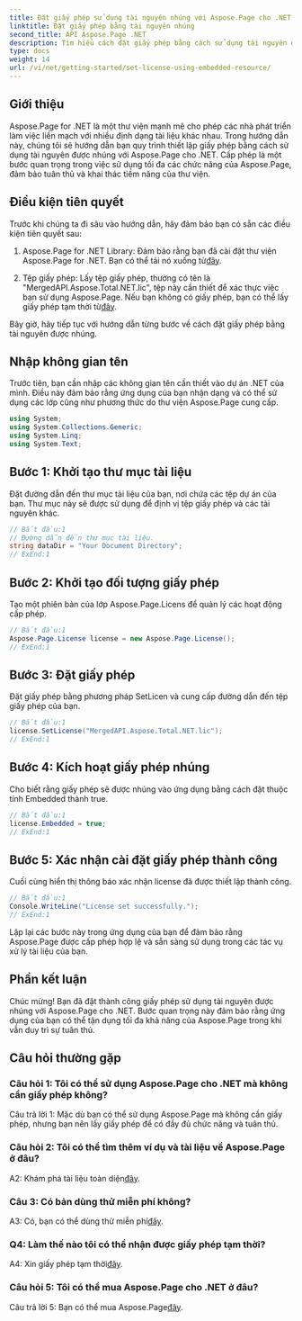 ```yaml
---
title: Đặt giấy phép sử dụng tài nguyên nhúng với Aspose.Page cho .NET
linktitle: Đặt giấy phép bằng tài nguyên nhúng
second_title: API Aspose.Page .NET
description: Tìm hiểu cách đặt giấy phép bằng cách sử dụng tài nguyên được nhúng với Aspose.Page cho .NET. Đảm bảo tuân thủ và khai thác toàn bộ tiềm năng của việc xử lý tài liệu.
type: docs
weight: 14
url: /vi/net/getting-started/set-license-using-embedded-resource/
---
```

## Giới thiệu

Aspose.Page for .NET là một thư viện mạnh mẽ cho phép các nhà phát triển làm việc liền mạch với nhiều định dạng tài liệu khác nhau. Trong hướng dẫn này, chúng tôi sẽ hướng dẫn bạn quy trình thiết lập giấy phép bằng cách sử dụng tài nguyên được nhúng với Aspose.Page cho .NET. Cấp phép là một bước quan trọng trong việc sử dụng tối đa các chức năng của Aspose.Page, đảm bảo tuân thủ và khai thác tiềm năng của thư viện.

## Điều kiện tiên quyết

Trước khi chúng ta đi sâu vào hướng dẫn, hãy đảm bảo bạn có sẵn các điều kiện tiên quyết sau:

1. Aspose.Page for .NET Library: Đảm bảo rằng bạn đã cài đặt thư viện Aspose.Page for .NET. Bạn có thể tải nó xuống từ[đây](https://releases.aspose.com/page/net/).

2.  Tệp giấy phép: Lấy tệp giấy phép, thường có tên là "MergedAPI.Aspose.Total.NET.lic", tệp này cần thiết để xác thực việc bạn sử dụng Aspose.Page. Nếu bạn không có giấy phép, bạn có thể lấy giấy phép tạm thời từ[đây](https://purchase.aspose.com/temporary-license/).

Bây giờ, hãy tiếp tục với hướng dẫn từng bước về cách đặt giấy phép bằng tài nguyên được nhúng.

## Nhập không gian tên

Trước tiên, bạn cần nhập các không gian tên cần thiết vào dự án .NET của mình. Điều này đảm bảo rằng ứng dụng của bạn nhận dạng và có thể sử dụng các lớp cũng như phương thức do thư viện Aspose.Page cung cấp.

```csharp
using System;
using System.Collections.Generic;
using System.Linq;
using System.Text;
```

## Bước 1: Khởi tạo thư mục tài liệu

Đặt đường dẫn đến thư mục tài liệu của bạn, nơi chứa các tệp dự án của bạn. Thư mục này sẽ được sử dụng để định vị tệp giấy phép và các tài nguyên khác.

```csharp
// Bắt đầu:1
// Đường dẫn đến thư mục tài liệu.
string dataDir = "Your Document Directory";
// ExEnd:1
```

## Bước 2: Khởi tạo đối tượng giấy phép

Tạo một phiên bản của lớp Aspose.Page.Licens để quản lý các hoạt động cấp phép.

```csharp
// Bắt đầu:1
Aspose.Page.License license = new Aspose.Page.License();
// ExEnd:1
```

## Bước 3: Đặt giấy phép

Đặt giấy phép bằng phương pháp SetLicen và cung cấp đường dẫn đến tệp giấy phép của bạn.

```csharp
// Bắt đầu:1
license.SetLicense("MergedAPI.Aspose.Total.NET.lic");
// ExEnd:1
```

## Bước 4: Kích hoạt giấy phép nhúng

Cho biết rằng giấy phép sẽ được nhúng vào ứng dụng bằng cách đặt thuộc tính Embedded thành true.

```csharp
// Bắt đầu:1
license.Embedded = true;
// ExEnd:1
```

## Bước 5: Xác nhận cài đặt giấy phép thành công

Cuối cùng hiển thị thông báo xác nhận license đã được thiết lập thành công.

```csharp
// Bắt đầu:1
Console.WriteLine("License set successfully.");
// ExEnd:1
```

Lặp lại các bước này trong ứng dụng của bạn để đảm bảo rằng Aspose.Page được cấp phép hợp lệ và sẵn sàng sử dụng trong các tác vụ xử lý tài liệu của bạn.

## Phần kết luận

Chúc mừng! Bạn đã đặt thành công giấy phép sử dụng tài nguyên được nhúng với Aspose.Page cho .NET. Bước quan trọng này đảm bảo rằng ứng dụng của bạn có thể tận dụng tối đa khả năng của Aspose.Page trong khi vẫn duy trì sự tuân thủ.

## Câu hỏi thường gặp

### Câu hỏi 1: Tôi có thể sử dụng Aspose.Page cho .NET mà không cần giấy phép không?

Câu trả lời 1: Mặc dù bạn có thể sử dụng Aspose.Page mà không cần giấy phép, nhưng bạn nên lấy giấy phép để có đầy đủ chức năng và tuân thủ.

### Câu hỏi 2: Tôi có thể tìm thêm ví dụ và tài liệu về Aspose.Page ở đâu?

 A2: Khám phá tài liệu toàn diện[đây](https://reference.aspose.com/page/net/).

### Câu 3: Có bản dùng thử miễn phí không?

 A3: Có, bạn có thể dùng thử miễn phí[đây](https://releases.aspose.com/).

### Q4: Làm thế nào tôi có thể nhận được giấy phép tạm thời?

 A4: Xin giấy phép tạm thời[đây](https://purchase.aspose.com/temporary-license/).

### Câu hỏi 5: Tôi có thể mua Aspose.Page cho .NET ở đâu?

 Câu trả lời 5: Bạn có thể mua Aspose.Page[đây](https://purchase.aspose.com/buy).